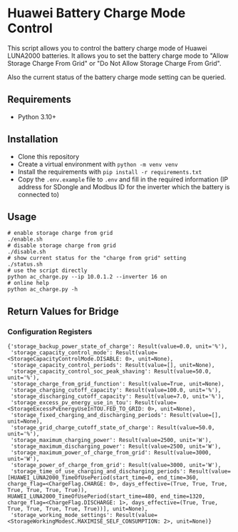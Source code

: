 # Huawei Battery Charge Mode Control

This script allows you to control the battery charge mode of Huawei LUNA2000 batteries. It allows you to set the battery charge mode to "Allow Storage Charge From Grid" or "Do Not Allow Storage Charge From Grid".

Also the current status of the battery charge mode setting can be queried.

## Requirements

- Python 3.10+

## Installation

- Clone this repository
- Create a virtual environment with `python -m venv venv`
- Install the requirements with `pip install -r requirements.txt`
- Copy the `.env.example` file to `.env` and fill in the required information (IP address for SDongle and Modbus ID for the inverter which the battery is connected to)

## Usage

```shell
# enable storage charge from grid
./enable.sh
# disable storage charge from grid
./disable.sh
# show current status for the "charge from grid" setting
./status.sh
# use the script directly
python ac_charge.py --ip 10.0.1.2 --inverter 16 on
# online help
python ac_charge.py -h
```

## Return Values for Bridge

### Configuration Registers

```
{'storage_backup_power_state_of_charge': Result(value=0.0, unit='%'),
 'storage_capacity_control_mode': Result(value=<StorageCapacityControlMode.DISABLE: 0>, unit=None),
 'storage_capacity_control_periods': Result(value=[], unit=None),
 'storage_capacity_control_soc_peak_shaving': Result(value=50.0, unit='%'),
 'storage_charge_from_grid_function': Result(value=True, unit=None),
 'storage_charging_cutoff_capacity': Result(value=100.0, unit='%'),
 'storage_discharging_cutoff_capacity': Result(value=7.0, unit='%'),
 'storage_excess_pv_energy_use_in_tou': Result(value=<StorageExcessPvEnergyUseInTOU.FED_TO_GRID: 0>, unit=None),
 'storage_fixed_charging_and_discharging_periods': Result(value=[], unit=None),
 'storage_grid_charge_cutoff_state_of_charge': Result(value=50.0, unit='%'),
 'storage_maximum_charging_power': Result(value=2500, unit='W'),
 'storage_maximum_discharging_power': Result(value=2500, unit='W'),
 'storage_maximum_power_of_charge_from_grid': Result(value=3000, unit='W'),
 'storage_power_of_charge_from_grid': Result(value=3000, unit='W'),
 'storage_time_of_use_charging_and_discharging_periods': Result(value=[HUAWEI_LUNA2000_TimeOfUsePeriod(start_time=0, end_time=360, charge_flag=<ChargeFlag.CHARGE: 0>, days_effective=(True, True, True, True, True, True, True)), HUAWEI_LUNA2000_TimeOfUsePeriod(start_time=480, end_time=1320, charge_flag=<ChargeFlag.DISCHARGE: 1>, days_effective=(True, True, True, True, True, True, True))], unit=None),
 'storage_working_mode_settings': Result(value=<StorageWorkingModesC.MAXIMISE_SELF_CONSUMPTION: 2>, unit=None)}
```
